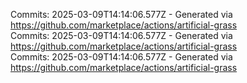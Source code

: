 Commits: 2025-03-09T14:14:06.577Z - Generated via https://github.com/marketplace/actions/artificial-grass
<br>
Commits: 2025-03-09T14:14:06.577Z - Generated via https://github.com/marketplace/actions/artificial-grass
<br>
Commits: 2025-03-09T14:14:06.577Z - Generated via https://github.com/marketplace/actions/artificial-grass
<br>
